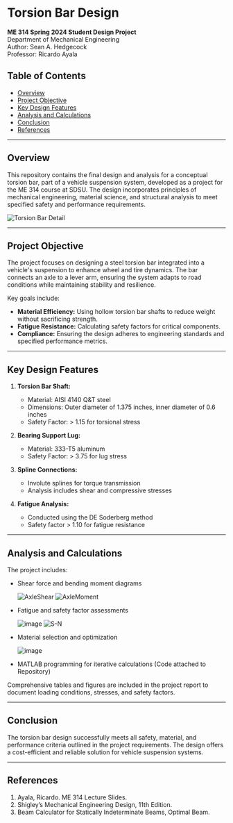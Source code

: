 # Torsion Bar Design

**ME 314 Spring 2024 Student Design Project**  
Department of Mechanical Engineering  
Author: Sean A. Hedgecock  
Professor: Ricardo Ayala  

## Table of Contents

- [Overview](#overview)
- [Project Objective](#project-objective)
- [Key Design Features](#key-design-features)
- [Analysis and Calculations](#analysis-and-calculations)
- [Conclusion](#conclusion)
- [References](#references)

---

## Overview

This repository contains the final design and analysis for a conceptual torsion bar, part of a vehicle suspension system, developed as a project for the ME 314 course at SDSU. The design incorporates principles of mechanical engineering, material science, and structural analysis to meet specified safety and performance requirements.

  ![Torsion Bar Detail](https://github.com/user-attachments/assets/2ed66846-645d-4155-bef5-c558a7a257a4)

---

## Project Objective

The project focuses on designing a steel torsion bar integrated into a vehicle's suspension to enhance wheel and tire dynamics. The bar connects an axle to a lever arm, ensuring the system adapts to road conditions while maintaining stability and resilience.

Key goals include:
- **Material Efficiency:** Using hollow torsion bar shafts to reduce weight without sacrificing strength.
- **Fatigue Resistance:** Calculating safety factors for critical components.
- **Compliance:** Ensuring the design adheres to engineering standards and specified performance metrics.

---

## Key Design Features

1. **Torsion Bar Shaft:**
   - Material: AISI 4140 Q&T steel
   - Dimensions: Outer diameter of 1.375 inches, inner diameter of 0.6 inches
   - Safety Factor: > 1.15 for torsional stress

2. **Bearing Support Lug:**
   - Material: 333-T5 aluminum
   - Safety Factor: > 3.75 for lug stress

3. **Spline Connections:**
   - Involute splines for torque transmission
   - Analysis includes shear and compressive stresses

4. **Fatigue Analysis:**
   - Conducted using the DE Soderberg method
   - Safety factor > 1.10 for fatigue resistance

---

## Analysis and Calculations

The project includes:
- Shear force and bending moment diagrams
  
  ![AxleShear](https://github.com/user-attachments/assets/ad53bfaf-4690-4bc6-a6a4-4a0d4d2d6b05)
  ![AxleMoment](https://github.com/user-attachments/assets/affff1d4-9b3a-4a0c-81c1-ce10e908626d)

- Fatigue and safety factor assessments

  ![image](https://github.com/user-attachments/assets/312b7a6e-bc62-4f62-90e0-d248a957f406)
  ![S-N](https://github.com/user-attachments/assets/ca75932a-d71f-46be-917e-8b8dca9c4f95)


- Material selection and optimization

  ![image](https://github.com/user-attachments/assets/06116932-2055-4b1c-9064-05ea644a7ef4)

- MATLAB programming for iterative calculations (Code attached to Repository)

Comprehensive tables and figures are included in the project report to document loading conditions, stresses, and safety factors.

---

## Conclusion

The torsion bar design successfully meets all safety, material, and performance criteria outlined in the project requirements. The design offers a cost-efficient and reliable solution for vehicle suspension systems.

---

## References

1. Ayala, Ricardo. ME 314 Lecture Slides. 
2. Shigley’s Mechanical Engineering Design, 11th Edition.
3. Beam Calculator for Statically Indeterminate Beams, Optimal Beam.
